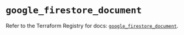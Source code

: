 # `google_firestore_document`

Refer to the Terraform Registry for docs: [`google_firestore_document`](https://registry.terraform.io/providers/hashicorp/google-beta/5.12.0/docs/resources/google_firestore_document).
